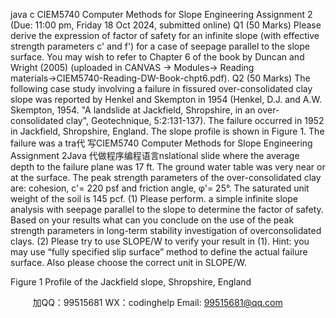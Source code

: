 java c
CIEM5740 Computer Methods for Slope Engineering
Assignment 2
(Due: 11:00 pm, Friday 18 Oct 2024, submitted online)
Q1 (50 Marks) Please derive the expression of factor of safety for an infinite slope (with effective strength parameters c' and f') for a case of seepage parallel to the slope surface. You may wish to refer to Chapter 6 of the book by Duncan and Wright (2005) (uploaded in CANVAS → Modules→ Reading materials→CIEM5740-Reading-DW-Book-chpt6.pdf).
Q2 (50 Marks) The following case study involving a failure in fissured over-consolidated clay slope was reported by Henkel and Skempton in 1954 (Henkel, D.J. and A.W. Skempton, 1954. "A landslide at Jackfield, Shropshire, in an over-consolidated clay", Geotechnique, 5:2:131-137). The failure occurred in 1952 in Jackfield, Shropshire, England. The slope profile is shown in Figure 1. The failure was a tra代 写CIEM5740 Computer Methods for Slope Engineering Assignment 2Java
代做程序编程语言nslational slide where the average depth to the failure plane was 17 ft. The ground water table was very near or at the surface. The peak strength parameters of the over-consolidated clay are: cohesion, c'= 220 psf and friction angle, φ'= 25°. The saturated unit weight of the soil is 145 pcf. (1) Please perform. a simple infinite slope analysis with seepage parallel to the slope to determine the factor of safety. Based on your results what can you conclude on the use of the peak strength parameters in long-term stability investigation of overconsolidated clays. (2) Please try to use SLOPE/W to verify your result in (1). Hint: you may use “fully specified slip surface” method to define the actual failure surface. Also please choose the correct unit in SLOPE/W.

Figure 1 Profile of the Jackfield slope, Shropshire, England

         
加QQ：99515681  WX：codinghelp  Email: 99515681@qq.com
